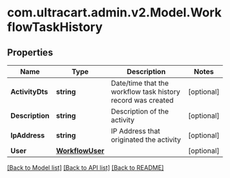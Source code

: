 # com.ultracart.admin.v2.Model.WorkflowTaskHistory
## Properties

Name | Type | Description | Notes
------------ | ------------- | ------------- | -------------
**ActivityDts** | **string** | Date/time that the workflow task history record was created | [optional] 
**Description** | **string** | Description of the activity | [optional] 
**IpAddress** | **string** | IP Address that originated the activity | [optional] 
**User** | [**WorkflowUser**](WorkflowUser.md) |  | [optional] 


[[Back to Model list]](../README.md#documentation-for-models) [[Back to API list]](../README.md#documentation-for-api-endpoints) [[Back to README]](../README.md)

